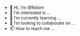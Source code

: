 - 👋 Hi, I’m @Rdsim
- 👀 I’m interested in ...
- 🌱 I’m currently learning ...
- 💞️ I’m looking to collaborate on ...
- 📫 How to reach me ...

<!---
Rdsim/Rdsim is a ✨ special ✨ repository because its `README.md` (this file) appears on your GitHub profile.
You can click the Preview link to take a look at your changes.
--->
